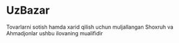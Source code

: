 # UzBazar
Tovarlarni sotish hamda xarid qilish uchun muljallangan 
Shoxruh va Ahmadjonlar ushbu ilovaning mualifidir
